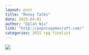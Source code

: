 ```yaml
---
layout: post
title: "Money Talks"
date: 2015-04-01
author: "Dylan Nix"
link: "http://yepnixgamecraft.com/"
categories: 2015 rpg finalist
---
```


![]({{site.url}}/2015images/MoneyTalks.jpg)

